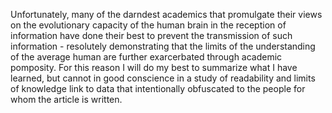 Unfortunately, many of the darndest academics that promulgate their views on the evolutionary capacity of the human brain in the reception of information have done their best to prevent the transmission of such information - resolutely demonstrating that the limits of the understanding of the average human are further exarcerbated through academic pomposity. For this reason I will do my best to summarize what I have learned, but cannot in good conscience in a study of readability and limits of knowledge link to data that intentionally obfuscated to the people for whom the article is written. 
